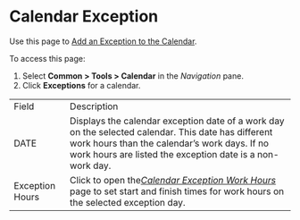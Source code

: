 # Calendar Exception

<div class="use">

Use this page to [Add an Exception to the
Calendar](../Use_Cases/Add_an_Exception_to_the_Calendar.htm).

</div>

To access this page:

1.  Select <span style="font-weight: bold;">Common \> Tools \>
    Calendar</span> in the
    <span style="font-style: italic;">Navigation</span> pane.
2.  Click <span style="font-weight: bold;">Exceptions</span> for a
    calendar.

|                 |                                                                                                                                                                                                                  |
| --------------- | ---------------------------------------------------------------------------------------------------------------------------------------------------------------------------------------------------------------- |
| Field           | Description                                                                                                                                                                                                      |
| DATE            | Displays the calendar exception date of a work day on the selected calendar. This date has different work hours than the calendar’s work days. If no work hours are listed the exception date is a non-work day. |
| Exception Hours | Click to open the[*Calendar Exception Work Hours*](Calendar_Exception_Work_Hours.htm) page to set start and finish times for work hours on the selected exception day.                                           |
